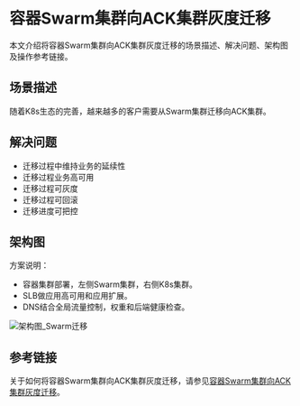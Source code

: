# 容器Swarm集群向ACK集群灰度迁移

本文介绍将容器Swarm集群向ACK集群灰度迁移的场景描述、解决问题、架构图及操作参考链接。

## 场景描述

随着K8s生态的完善，越来越多的客户需要从Swarm集群迁移向ACK集群。

## 解决问题

-   迁移过程中维持业务的延续性
-   迁移过程业务高可用
-   迁移过程可灰度
-   迁移过程可回滚
-   迁移进度可把控

## 架构图

方案说明：

-   容器集群部署，左侧Swarm集群，右侧K8s集群。
-   SLB做应用高可用和应用扩展。
-   DNS结合全局流量控制，权重和后端健康检查。

![架构图_Swarm迁移](https://static-aliyun-doc.oss-accelerate.aliyuncs.com/assets/img/zh-CN/3765872261/p280417.png)

## 参考链接

关于如何将容器Swarm集群向ACK集群灰度迁移，请参见[容器Swarm集群向ACK集群灰度迁移](https://bp.aliyun.com/detail/27)。

